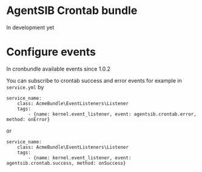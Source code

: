 AgentSIB Crontab bundle
=======================

In development yet

# Configure events

In cronbundle available events since 1.0.2

You can subscribe to crontab success and error events for example in `service.yml` by
```
service_name:
    class: AcmeBundle\EventListeners\Listener
    tags:
        - {name: kernel.event_listener, event: agentsib.crontab.error, method: onError}
```
or
```
service_name:
    class: AcmeBundle\EventListeners\Listener
    tags:
        - {name: kernel.event_listener, event: agentsib.crontab.success, method: onSuccess}
```